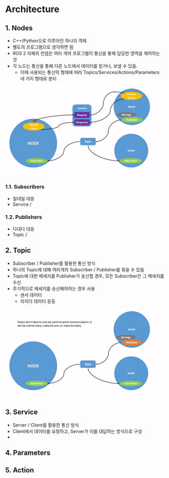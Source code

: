 # Architecture
## 1. Nodes
- C++/Python으로 이루어진 하나의 객체
- 별도의 프로그램으로 생각하면 됨
- ROS 2 자체의 컨셉은 여러 개의 프로그램이 통신을 통해 담당한 영역을 제어하는 것
- 각 노드는 통신을 통해 다른 노드에서 데이터를 받거나, 보낼 수 있음.
  - 이때 사용되는 통신의 형태에 따라 Topics/Services/Actions/Parameters 네 가지 형태로 분리

![ROS2_Concept](../Assets/Image/0_ROS2_Concept.gif)

### 1.1. Subscribers
- 일대일 대응
- Service / 
### 1.2. Publishers
- 다대다 대응
- Topic / 
## 2. Topic
- Subscriber / Publisher를 활용한 통신 방식
- 하나의 Topic에 대해 여러개의 Subscriber / Publisher를 묶을 수 있음
- Topic에 대한 메세지를 Publisher가 송신할 경우, 모든 Subscriber은 그 메세지를 수신
- 주기적으로 메세지를 송신해야하는 경우 사용
  - 센서 데이터
  - 라이더 데이터 등등


![ROS2_Concept](../Assets/Image/0_Topic_Concept.gif)

## 3. Service
- Server / Client를 활용한 통신 방식
- Client에서 데이터를 요청하고, Server가 이를 대답하는 방식으로 구성
- 
## 4. Parameters
## 5. Action
